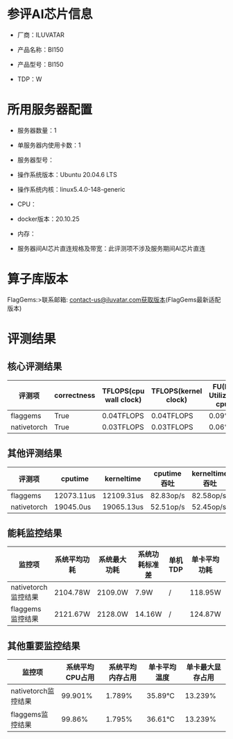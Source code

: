 # 参评AI芯片信息

* 厂商：ILUVATAR

* 产品名称：BI150
* 产品型号：BI150
* TDP：W

# 所用服务器配置

* 服务器数量：1


* 单服务器内使用卡数：1
* 服务器型号：
* 操作系统版本：Ubuntu 20.04.6 LTS
* 操作系统内核：linux5.4.0-148-generic
* CPU：
* docker版本：20.10.25
* 内存：
* 服务器间AI芯片直连规格及带宽：此评测项不涉及服务期间AI芯片直连

# 算子库版本
FlagGems:>联系邮箱: contact-us@iluvatar.com获取版本(FlagGems最新适配版本)

# 评测结果

## 核心评测结果

| 评测项  | correctness | TFLOPS(cpu wall clock) | TFLOPS(kernel clock) | FU(FLOPS Utilization)-cputime | FU-kerneltime |
| ---- | -------------- | -------------- | ------------ | ------ | ----- |
| flaggems | True    | 0.04TFLOPS       | 0.04TFLOPS        | 0.09% | 0.09% |
| nativetorch | True    | 0.03TFLOPS      | 0.03TFLOPS      | 0.06%      | 0.06%    |

## 其他评测结果

| 评测项  | cputime | kerneltime | cputime吞吐 | kerneltime吞吐 | 无预热时延 | 预热后时延 |
| ---- | -------------- | -------------- | ------------ | ------------ | -------------- | -------------- |
| flaggems | 12073.11us       | 12109.31us        | 82.83op/s | 82.58op/s | 2021354.35us | 13004.15us |
| nativetorch | 19045.0us       | 19065.13us        | 52.51op/s | 52.45op/s | 55525.18us | 20219.84us |

## 能耗监控结果

| 监控项  | 系统平均功耗  | 系统最大功耗  | 系统功耗标准差 | 单机TDP | 单卡平均功耗 | 单卡最大功耗 | 单卡功耗标准差 | 单卡TDP |
| ---- | ------- | ------- | ------- | ----- | ------------ | ------------ | ------------- | ----- |
| nativetorch监控结果 | 2104.78W | 2109.0W | 7.9W   | /     | 118.95W       | 120.0W      | 0.73W        | 350W  |
| flaggems监控结果 | 2121.67W | 2128.0W | 14.16W   | /     | 124.87W       | 125.0W      | 0.34W        | 350W  |

## 其他重要监控结果

| 监控项  | 系统平均CPU占用 | 系统平均内存占用 | 单卡平均温度 | 单卡最大显存占用 |
| ---- | --------- | -------- | ------------ | -------------- |
| nativetorch监控结果 | 99.901%    | 1.789%   | 35.89°C       | 13.239%        |
| flaggems监控结果 | 99.86%    | 1.795%   | 36.61°C       | 13.239%        |